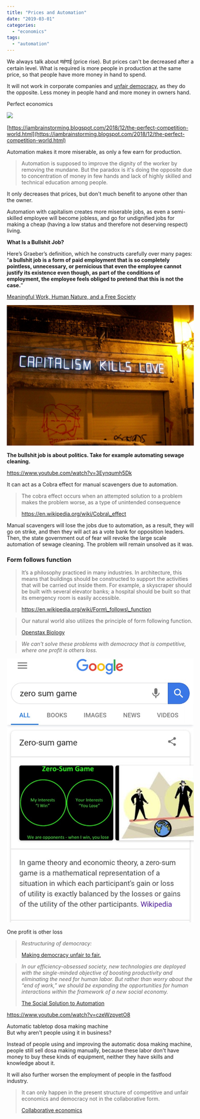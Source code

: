 ```yaml
---
title: "Prices and Automation"
date: "2019-03-01"
categories: 
  - "economics"
tags: 
  - "automation"
---
```


We always talk about महंगाई (price rise). But prices can't be decreased after a certain level. What is required is more people in production at the same price, so that people have more money in hand to spend.

It will not work in corporate companies and [unfair democracy](https://iambrainstorming.blogspot.com/2019/01/the-whole-process-of-voting-in-dpos.html), as they do the opposite. Less money in people hand and more money in owners hand.

Perfect economics

![](https://iambrainstorming.files.wordpress.com/2019/03/independence-1.jpg?w=1024)

[https://iambrainstorming.blogspot.com/2018/12/the-perfect-competition-world.html](https://iambrainstorming.blogspot.com/2018/12/the-perfect-competition-world.html)

Automation makes it more miserable, as only a few earn for production.

> Automation is supposed to improve the dignity of the worker by removing the mundane. But the paradox is it's doing the opposite due to concentration of money in few hands and lack of highly skilled and technical education among people.

It only decreases that prices, but don't much benefit to anyone other than the owner.

Automation with capitalism creates more miserable jobs, as even a semi-skilled employee will become jobless, and go for undignified jobs for making a cheap (having a low status and therefore not deserving respect) living.

**What Is a Bullshit Job?**

Here’s Graeber’s definition, which he constructs carefully over many pages: “**a bullshit job is a form of paid employment that is so completely pointless, unnecessary, or pernicious that even the employee cannot justify its existence even though, as part of the conditions of employment, the employee feels obliged to pretend that this is not the case.**”

[Meaningful Work, Human Nature, and a Free Society](https://www.tikkun.org/newsite/meaningful-work-human-nature-and-a-free-society)

![](images/capitalism-1.jpg)

**The bullshit job is about politics. Take for example automating sewage cleaning.**

https://www.youtube.com/watch?v=3Eynqumh5Dk

It can act as a Cobra effect for manual scavengers due to automation.

> The cobra effect occurs when an attempted solution to a problem makes the problem worse, as a type of unintended consequence
> 
> https://en.wikipedia.org/wiki/Cobra\_effect

Manual scavengers will lose the jobs due to automation, as a result, they will go on strike, and then they will act as a vote bank for opposition leaders. Then, the state government out of fear will revoke the large scale automation of sewage cleaning. The problem will remain unsolved as it was.

### **Form follows function**

> It’s a philosophy practiced in many industries. In architecture, this means that buildings should be constructed to support the activities that will be carried out inside them. For example, a skyscraper should be built with several elevator banks; a hospital should be built so that its emergency room is easily accessible.
> 
> https://en.wikipedia.org/wiki/Form\_follows\_function

> Our natural world also utilizes the principle of form following function.
> 
> [Openstax Biology](https://cnx.org/contents/GFy_h8cu@11.6:FPF-phhT@15/Eukaryotic-Cells)

> _We can't solve these problems with democracy that is competitive, where one profit is others loss._

![](images/zero_sum.jpg)

One profit is other loss

> _Restructuring of democracy:_
> 
> [Making democracy unfair to fair.](https://iambrainstorming.blogspot.com/2019/01/from-hypocrisy-to-democracy-this-way.html)

> _In our efficiency-obsessed society, new technologies are deployed with the single-minded objective of boosting productivity and eliminating the need for human labor. But rather than worry about the “end of work,” we should be expanding the opportunities for human interactions within the framework of a new social economy._
> 
> [The Social Solution to Automation](https://www.project-syndicate.org/commentary/social-economy-to-overcome-automation-and-loneliness-by-nicholas-agar-2019-03)

https://www.youtube.com/watch?v=czeWzpyetO8

Automatic tabletop dosa making machine  
But why aren't people using it in business?

Instead of people using and improving the automatic dosa making machine, people still sell dosa making manually, because these labor don't have money to buy these kinds of equipment, neither they have skills and knowledge about it.

It will also further worsen the employment of people in the fastfood industry.

> It can only happen in the present structure of competitive and unfair economics and democracy not in the collaborative form.
> 
> [Collaborative economics](https://iambrainstorming.blogspot.com/2018/12/the-perfect-competition-world.html)
